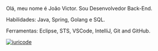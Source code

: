 Olá, meu nome é João Victor. Sou Desenvolvedor Back-End.

Habilidades: Java, Spring, Golang e SQL.

Ferramentas: Eclipse, STS, VSCode, IntelliJ, Git and GitHub.













[![iuricode](https://github-readme-stats.vercel.app/api/top-langs/?username=vjsb&hide=html&layout=compact&theme=DRACULA)](https://github.com/vjsb/)

